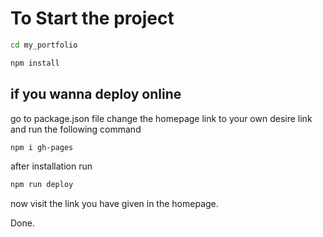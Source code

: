 # To Start the project 

```bash
cd my_portfolio
```

```bash
npm install
```

## if you wanna deploy online
go to package.json file change the homepage link to your own desire link and run the following command

```bash
npm i gh-pages
```

after installation run

```bash
npm run deploy
```

now visit the link you have given in the homepage.

Done.